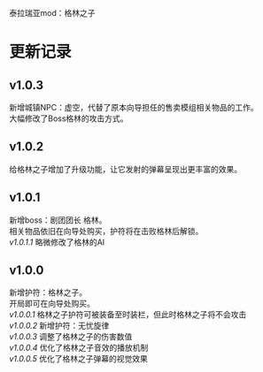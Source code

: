 泰拉瑞亚mod：格林之子

# 更新记录
## v1.0.3
新增城镇NPC：虚空，代替了原本向导担任的售卖模组相关物品的工作。<br>
大幅修改了Boss格林的攻击方式。<br>

## v1.0.2
给格林之子增加了升级功能，让它发射的弹幕呈现出更丰富的效果。<br>

## v1.0.1
新增boss：剧团团长 格林。<br>
相关物品依旧在向导处购买，护符将在击败格林后解锁。<br>
*v1.0.1.1* 略微修改了格林的AI<br>

## v1.0.0
新增护符：格林之子。<br>
开局即可在向导处购买。<br>
*v1.0.0.1* 格林之子护符可被装备至时装栏，但此时格林之子将不会攻击<br>
*v1.0.0.2* 新增护符：无忧旋律<br>
*v1.0.0.3* 调整了格林之子的伤害数值<br>
*v1.0.0.4* 优化了格林之子音效的播放机制<br>
*v1.0.0.5* 优化了格林之子弹幕的视觉效果<br>
